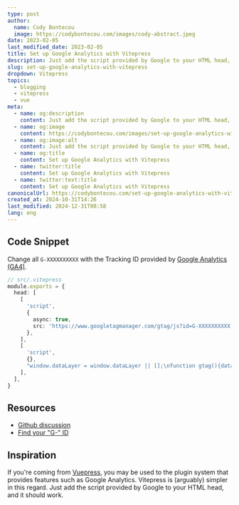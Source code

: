 ```yaml
---
type: post
author:
  name: Cody Bontecou
  image: https://codybontecou.com/images/cody-abstract.jpeg
date: 2023-02-05
last_modified_date: 2023-02-05
title: Set up Google Analytics with Vitepress
description: Just add the script provided by Google to your HTML head, and it should work.
slug: set-up-google-analytics-with-vitepress
dropdown: Vitepress
topics:
  - blogging
  - vitepress
  - vue
meta:
  - name: og:description
    content: Just add the script provided by Google to your HTML head, and it should work.
  - name: og:image
    content: https://codybontecou.com/images/set-up-google-analytics-with-vitepress.png
  - name: og:image:alt
    content: Just add the script provided by Google to your HTML head, and it should work.
  - name: og:title
    content: Set up Google Analytics with Vitepress
  - name: twitter:title
    content: Set up Google Analytics with Vitepress
  - name: twitter:text:title
    content: Set up Google Analytics with Vitepress
canonicalUrl: https://codybontecou.com/set-up-google-analytics-with-vitepress.html
created_at: 2024-10-31T14:26
last_modified: 2024-12-31T08:58
lang: eng
---
```


## Code Snippet

Change all `G-XXXXXXXXXX` with the Tracking ID provided by [Google Analytics (GA4)](https://support.google.com/analytics/answer/9539598?hl=en).

```ts
// src/.vitepress
module.exports = {
  head: [
    [
      'script',
      {
        async: true,
        src: 'https://www.googletagmanager.com/gtag/js?id=G-XXXXXXXXXX',
      },
    ],
    [
      'script',
      {},
      "window.dataLayer = window.dataLayer || [];\nfunction gtag(){dataLayer.push(arguments);}\ngtag('js', new Date());\ngtag('config', 'G-XXXXXXXXXX');",
    ],
  ],
}
```

## Resources

- [Github discussion](https://github.com/vuejs/vitepress/issues/1131)
- [Find your "G-" ID](https://support.google.com/analytics/answer/9539598?hl=en)

## Inspiration

If you're coming from [Vuepress](https://vuepress.vuejs.org/), you may be used to the plugin system that provides features such as Google Analytics. Vitepress is (arguably) simpler in this regard. Just add the script provided by Google to your HTML head, and it should work.
